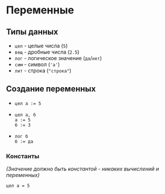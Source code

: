 # Переменные

## Типы данных

 + `цел` - целые числа (`5`)
 + `вещ` - дробные числа (`2.5`)
 + `лог` - логическое значение (`да`/`нет`)
 + `сим` - символ (`'а'`)
 + `лит` - строка (`"строка"`)

## Создание переменных

 + ```1c
   цел а := 5
   ```

 + ```1c
   цел а, б
   а := 5
   б := 3
   ```

 + ```1c
   лог б
   б := да
   ```

### Константы

*(Значение должно быть константой - никаких вычислений и переменных)*

```1c
цел а = 5
```
